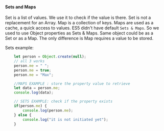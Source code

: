 <h4>Sets and Maps</h4>

Set is a list of values. We use it to check if the value is there. Set is not a replacement for an Array.
Map is a collection of keys. Maps are used as a cache, a quick access to values. ES5 didn't have default `Sets & Maps`. So we used to use Object properties as Sets & Maps. Same object could be as a Set or as a Map. The only difference is Map requires a value to be stored.

Sets example:
```javascript
	let person = Object.create(null);
	// all 3 works
	person.me = " ";
	person.me = true;
	person.me = "Max";

	//MAPS EXAMPLE : store the property value to retrieve
	let data = person.me;
	console.log(data);

	// SETS EXAMPLE: check if the property exists
	if(person.me) {
  		console.log(person.me);
	} else {
  		console.log("it is not initiated yet");
	}
```

